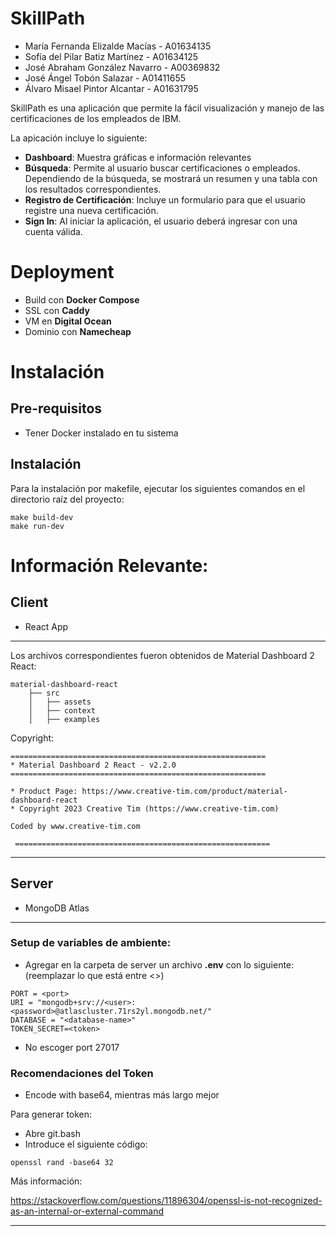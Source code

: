 # SkillPath
- María Fernanda Elizalde Macías - A01634135
- Sofía del Pilar Batiz Martínez - A01634125
- José Abraham González Navarro  - A00369832
- José Ángel Tobón Salazar - A01411655
- Álvaro Misael Pintor Alcantar - A01631795

SkillPath es una aplicación que permite la fácil visualización y manejo de las certificaciones de los empleados de IBM.

La apicación incluye lo siguiente:
- **Dashboard**: Muestra gráficas e información relevantes
- **Búsqueda**: Permite al usuario buscar certificaciones o empleados. Dependiendo de la búsqueda, se mostrará un resumen y una tabla con los resultados correspondientes.
- **Registro de Certificación**: Incluye un formulario para que el usuario registre una nueva certificación.
- **Sign In**: Al iniciar la aplicación, el usuario deberá ingresar con una cuenta válida.

# Deployment
- Build con **Docker Compose**
- SSL con **Caddy**
- VM en **Digital Ocean**
- Dominio con **Namecheap**

# Instalación
## Pre-requisitos
- Tener Docker instalado en tu sistema
## Instalación
Para la instalación por makefile, ejecutar los siguientes comandos en el directorio raíz del proyecto:
```
make build-dev
make run-dev
```

# Información Relevante:
## Client
- React App
---
Los archivos correspondientes fueron obtenidos de Material Dashboard 2 React:
```
material-dashboard-react
    ├── src
    │   ├── assets
    │   ├── context
    │   ├── examples
```
Copyright:
```
=========================================================
* Material Dashboard 2 React - v2.2.0
=========================================================

* Product Page: https://www.creative-tim.com/product/material-dashboard-react
* Copyright 2023 Creative Tim (https://www.creative-tim.com)

Coded by www.creative-tim.com

 =========================================================
```
---
## Server
- MongoDB Atlas
---
### Setup de variables de ambiente:
- Agregar en la carpeta de server un archivo **.env** con lo siguiente: (reemplazar lo que está entre <>)
```
PORT = <port>
URI = "mongodb+srv://<user>:<password>@atlascluster.71rs2yl.mongodb.net/"
DATABASE = "<database-name>"
TOKEN_SECRET=<token>
```
- No escoger port 27017

### Recomendaciones del Token
- Encode with base64, mientras más largo mejor

Para generar token:
- Abre git.bash
- Introduce el siguiente código:
```
openssl rand -base64 32
```

Más información:

https://stackoverflow.com/questions/11896304/openssl-is-not-recognized-as-an-internal-or-external-command

----


